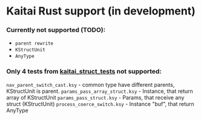 # Kaitai Rust support (in development)

### Currently not supported (TODO):
- `parent rewrite`
- `KStructUnit`
- `AnyType`

### Only 4 tests from [kaitai_struct_tests](https://github.com/Agile86/kaitai_struct_tests/tree/master/formats) not supported:
`nav_parent_switch_cast.ksy` - common type have different parents, KStructUnit is parent.
`params_pass_array_struct.ksy` - Instance, that return array of KStructUnit
`params_pass_struct.ksy` - Params, that receive any struct (KStructUnit)
`process_coerce_switch.ksy` - Instance "buf", that return AnyType
